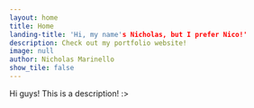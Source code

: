 ```yaml
---
layout: home
title: Home
landing-title: 'Hi, my name's Nicholas, but I prefer Nico!'
description: Check out my portfolio website!
image: null
author: Nicholas Marinello
show_tile: false
---
```


Hi guys! This is a description! :>
